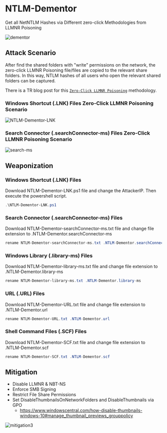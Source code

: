 # NTLM-Dementor
Get all NetNTLM Hashes via Different zero-click Methodologies from LLMNR Poisoning 

![dementor](https://user-images.githubusercontent.com/45037356/158398102-e1a3367d-7909-4b27-bc79-1b63ca74a0d2.jpg)

## Attack Scenario
After find the shared folders with "write" permissions on the network, the zero-click LLMNR Poisoning file/files are copied to the relevant share folders. In this way, NTLM hashes of all users who open the relevant shared folders can be captured.

There is a TR blog post for this [`Zero-Click LLMNR Poisoning`](https://bariskoparmal.com/2022/03/15/spoiler/) methodology.

### Windows Shortcut (.LNK) Files Zero-Click LLMNR Poisoning Scenario
![NTLM-Dementor-LNK](https://bariskoparmal.files.wordpress.com/2022/03/lnk3.gif)

### Search Connector (.searchConnector-ms) Files Zero-Click LLMNR Poisoning Scenario
![search-ms](https://user-images.githubusercontent.com/45037356/158547673-3f930cbf-f18c-4bef-979b-4a7dfda08789.gif)

## Weaponization

### Windows Shortcut (.LNK) Files

Download NTLM-Dementor-LNK.ps1 file and change the AttackerIP. Then execute the powershell script.

```powershell
.\NTLM-Dementor-LNK.ps1
```

### Search Connector (.searchConnector-ms) Files

Download NTLM-Dementor-searchConnector-ms.txt file and change file extension to .NTLM-Dementor.searchConnector-ms

```powershell
rename NTLM-Dementor-searchConnector-ms.txt .NTLM-Dementor.searchConnector-ms
```

### Windows Library (.library-ms) Files

Download NTLM-Dementor-library-ms.txt file and change file extension to .NTLM-Dementor.library-ms

```powershell
rename NTLM-Dementor-library-ms.txt .NTLM-Dementor.library-ms
```

### URL (.URL) Files

Download NTLM-Dementor-URL.txt file and change file extension to .NTLM-Dementor.url

```powershell
rename NTLM-Dementor-URL.txt .NTLM-Dementor.url
```

### Shell Command Files (.SCF) Files

Download NTLM-Dementor-SCF.txt file and change file extension to .NTLM-Dementor.scf

```powershell
rename NTLM-Dementor-SCF.txt .NTLM-Dementor.scf
```

## Mitigation
- Disable LLMNR & NBT-NS
- Enforce SMB Signing
- Restrict File Share Permissions
- Set DisableThumbnailsOnNetworkFolders and DisableThumbnails via GPO
  - https://www.windowscentral.com/how-disable-thumbnails-windows-10#manage_thumbnail_previews_grouppolicy

![mitigation3](https://user-images.githubusercontent.com/45037356/158542970-036a0deb-3dd1-45e7-8c28-e04dad8a4631.jpg)
